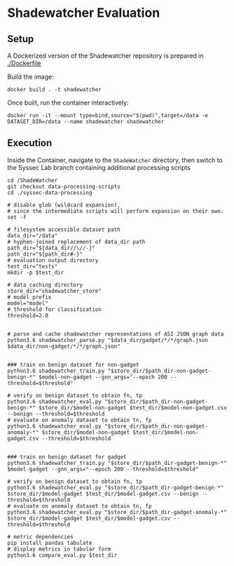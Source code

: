 # Shadewatcher Evaluation

## Setup

A Dockerized version of the Shadewatcher repository is prepared in [./Dockerfile](./Dockerfile)

Build the image:

```shell
docker build . -t shadewatcher
```

Once built, run the container interactively:

```shell
docker run -it --mount type=bind,source="$(pwd)",target=/data -e DATASET_DIR=/data --name shadewatcher shadewatcher
```

## Execution

Inside the Container, navigate to the `ShadeWatcher` directory, then switch to the Syssec Lab branch containing additional processing scripts

```shell
cd /ShadeWatcher
git checkout data-processing-scripts 
cd ./syssec-data-processing

# disable glob (wildcard expansion),
# since the intermediate scripts will perform expansion on their own.
set -f

# filesystem accessible dataset path
data_dir="/data"
# hyphen-joined replacement of data_dir path
path_dir="${data_dir//\//-}"
path_dir="${path_dir#-}"
# evaluation output directory
test_dir="tests"
mkdir -p $test_dir

# data caching directory
store_dir="shadewatcher_store"
# model prefix
model="model"
# threshold for classification
threshold=2.0


# parse and cache shadewatcher representations of ASI JSON graph data
python3.6 shadewatcher_parse.py "$data_dir/gadget/*/*/graph.json $data_dir/non-gadget/*/*/graph.json"


### train on benign dataset for non-gadget
python3.6 shadewatcher_train.py "$store_dir/$path_dir-non-gadget-benign-*" $model-non-gadget --gnn_args="--epoch 200 --threshold=$threshold"

# verify on benign dataset to obtain fn, tp
python3.6 shadewatcher_eval.py "$store_dir/$path_dir-non-gadget-benign-*" $store_dir/$model-non-gadget $test_dir/$model-non-gadget.csv --benign --threshold=$threshold
# evaluate on anomaly dataset to obtain tn, fp
python3.6 shadewatcher_eval.py "$store_dir/$path_dir-non-gadget-anomaly-*" $store_dir/$model-non-gadget $test_dir/$model-non-gadget.csv --threshold=$threshold


### train on benign dataset for gadget
python3.6 shadewatcher_train.py "$store_dir/$path_dir-gadget-benign-*" $model-gadget --gnn_args="--epoch 200 --threshold=$threshold"

# verify on benign dataset to obtain fn, tp
python3.6 shadewatcher_eval.py "$store_dir/$path_dir-gadget-benign-*" $store_dir/$model-gadget $test_dir/$model-gadget.csv --benign --threshold=$threshold
# evaluate on anomaly dataset to obtain tn, fp
python3.6 shadewatcher_eval.py "$store_dir/$path_dir-gadget-anomaly-*" $store_dir/$model-gadget $test_dir/$model-gadget.csv --threshold=$threshold

# metric dependencies
pip install pandas tabulate
# display metrics in tabular form
python3.6 compare_eval.py $test_dir

```




